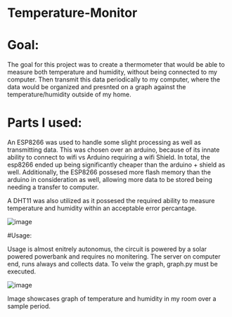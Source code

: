 # Temperature-Monitor


# Goal: 

The goal for this project was to create a thermometer that would be able to measure both temperature and humidity, without being connected to my computer. Then transmit this data periodically to my computer, where the data would be organized and presnted on a graph against the temperature/humidity outside of my home. 

# Parts I used: 
An ESP8266 was used to handle some slight processing as well as transmitting data. This was chosen over an arduino, because of its innate ability to connect to wifi vs Arduino requiring a wifi Shield. In total, the esp8266 ended up being significantly cheaper than the arduino + shield as well. Additionally, the ESP8266 possesed more flash memory than the arduino in consideration as well, allowing more data to be stored being needing a transfer to computer.

A DHT11 was also utilized as it possesed the required ability to measure temperature and humidity within an acceptable error percantage. 

![image](https://user-images.githubusercontent.com/73033647/194955467-e2f63feb-6828-47ec-b987-499ba3747864.png)


#Usage: 

Usage is almost enitrely autonomus, the circuit is powered by a solar powered powerbank and requires no monitering. The server on computer end, runs always and collects data. To veiw the graph, graph.py must be executed. 
 
 ![image](https://user-images.githubusercontent.com/73033647/194958989-dc02abb6-2633-4afb-9ed3-bf287f291021.png)
  
 Image showcases graph of temperature and humidity in my room over a sample period.
